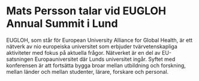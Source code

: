 # Mats Persson talar vid EUGLOH Annual Summit i Lund

EUGLOH, som står för European University Alliance for Global Health, är ett nätverk av nio europeiska universitet som erbjuder tvärvetenskapliga aktiviteter med fokus på aktuella frågor. Nätverket är en del av EU\-satsningen Europauniversitet där Lunds universitet ingår. Syftet med konferensen är att fortsätta bygga broar mellan utbildning och forskning, mellan länder och mellan studenter, lärare, forskare och personal.

